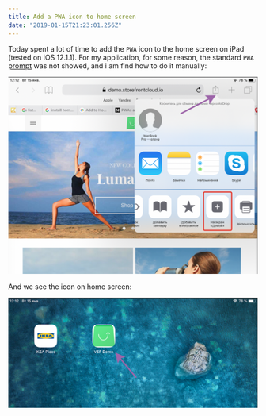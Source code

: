 ```yaml
---
title: Add a PWA icon to home screen
date: "2019-01-15T21:23:01.256Z"
---
```


Today spent a lot of time to add the `PWA` icon to the home screen on iPad (tested on iOS 12.1.1). For my application, for some reason, the standard `PWA` [prompt](https://developers.google.com/web/fundamentals/app-install-banners/) was not showed, and i am find how to do it manually:

![Howto](./howto.png)

And we see the icon on home screen:

![Redis Logo](./result.png)